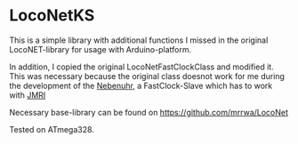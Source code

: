 # LocoNetKS

This is a simple library with additional functions I missed in the original LocoNET-library for usage with Arduino-platform.<br>

In addition, I copied the original LocoNetFastClockClass and modified it.<br>
This was necessary because the original class doesnot work for me during the development of the [Nebenuhr](Nebenuhr), a FastClock-Slave which has to work with [JMRI](https://www.jmri.org/)<br>

Necessary base-library can be found on https://github.com/mrrwa/LocoNet

Tested on ATmega328.
